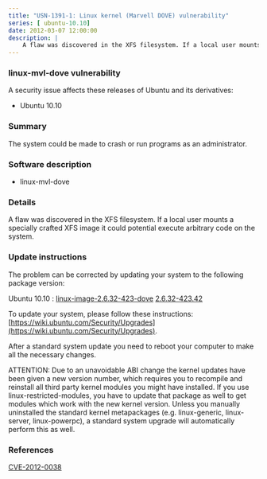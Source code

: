 ```yaml
---
title: "USN-1391-1: Linux kernel (Marvell DOVE) vulnerability"
series: [ ubuntu-10.10]
date: 2012-03-07 12:00:00
description: |
    A flaw was discovered in the XFS filesystem. If a local user mounts a specially crafted XFS image it could potential execute arbitrary code on the system. 
--- 
```

 
### linux-mvl-dove vulnerability

A security issue affects these releases of Ubuntu and its derivatives:

* Ubuntu 10.10

### Summary

The system could be made to crash or run programs as an administrator. 

### Software description

* linux-mvl-dove 

### Details

A flaw was discovered in the XFS filesystem. If a local user mounts a specially crafted XFS image it could potential execute arbitrary code on the system. 

### Update instructions

The problem can be corrected by updating your system to the following package version:

Ubuntu 10.10
 : [linux-image-2.6.32-423-dove](https://launchpad.net/ubuntu/+source/linux-mvl-dove) <span> [2.6.32-423.42](https://launchpad.net/ubuntu/+source/linux-mvl-dove/2.6.32-423.42) </span> 

To update your system, please follow these instructions: [https://wiki.ubuntu.com/Security/Upgrades](https://wiki.ubuntu.com/Security/Upgrades).

After a standard system update you need to reboot your computer to make all the necessary changes.

ATTENTION: Due to an unavoidable ABI change the kernel updates have been given a new version number, which requires you to recompile and reinstall all third party kernel modules you might have installed. If you use linux-restricted-modules, you have to update that package as well to get modules which work with the new kernel version. Unless you manually uninstalled the standard kernel metapackages (e.g. linux-generic, linux-server, linux-powerpc), a standard system upgrade will automatically perform this as well. 

### References

 [CVE-2012-0038](http://people.ubuntu.com/~ubuntu-security/cve/CVE-2012-0038)
 
